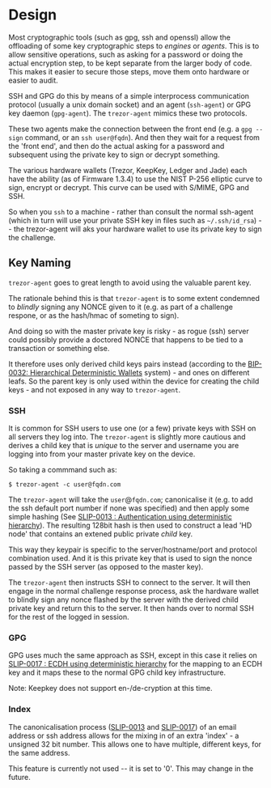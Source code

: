 # Design

Most cryptographic tools (such as gpg, ssh and openssl) allow the offloading of some key cryptographic steps to *engines* or *agents*. This is to allow sensitive operations, such as asking for a password or doing the actual encryption step, to be kept separate from the larger body of code. This makes it easier to secure those steps, move them onto hardware or easier to audit.

SSH and GPG do this by means of a simple interprocess communication protocol (usually a unix domain socket) and an agent (`ssh-agent`) or GPG key daemon (`gpg-agent`).  The `trezor-agent` mimics these two protocols.

These two agents make the connection between the front end (e.g. a `gpg --sign` command, or an `ssh user@fqdn`). And then they wait for a request from the 'front end', and then do the actual asking for a password and subsequent using the private key to sign or decrypt something.

The various hardware wallets (Trezor, KeepKey, Ledger and Jade) each have the ability (as of Firmware 1.3.4) to use the NIST P-256 elliptic curve to sign, encrypt or decrypt. This curve can be used with S/MIME, GPG and SSH.

So when you `ssh` to a machine - rather than consult the normal ssh-agent (which in turn will use your private SSH key in files such as `~/.ssh/id_rsa`) -- the trezor-agent will aks your hardware wallet to use its private key to sign the challenge.

## Key Naming

`trezor-agent` goes to great length to avoid using the valuable parent key.

The rationale behind this is that `trezor-agent` is to some extent condemned to *blindly* signing any NONCE given to it (e.g. as part of a challenge respone, or as the hash/hmac of someting to sign).

And doing so with the master private key is risky - as rogue (ssh) server could possibly provide a doctored NONCE that happens to be tied to a transaction or something else.

It therefore uses only derived child keys pairs instead (according to the [BIP-0032: Hierarchical Deterministic Wallets][1] system) - and ones on different leafs. So the parent key is only used within the device for creating the child keys - and not exposed in any way to `trezor-agent`.

### SSH

It is common for SSH users to use one (or a few) private keys with SSH on all servers they log into. The `trezor-agent` is slightly more cautious and derives a child key that is *unique* to the server and username you are logging into from your master private key on the device.

So taking a commmand such as:

	$ trezor-agent -c user@fqdn.com

The `trezor-agent` will take the `user`@`fqdn.com`; canonicalise it (e.g. to add the ssh default port number if none was specified) and then apply some simple hashing (See [SLIP-0013 : Authentication using deterministic hierarchy][2]). The resulting 128bit hash is then used to construct a lead 'HD node' that contains an extened public private *child* key.

This way they keypair is specific to the server/hostname/port and protocol combination used. And it is this private key that is used to sign the nonce passed by the SSH server (as opposed to the master key).

The `trezor-agent` then instructs SSH to connect to the server. It will then engage in the normal challenge response process, ask the hardware wallet to blindly sign any nonce flashed by the server with the derived child private key and return this to the server. It then hands over to normal SSH for the rest of the logged in session.

### GPG

GPG uses much the same approach as SSH, except in this case it relies on [SLIP-0017 : ECDH using deterministic hierarchy][3] for the mapping to an ECDH key and it maps these to the normal GPG child key infrastructure.

Note: Keepkey does not support en-/de-cryption at this time.

### Index

The canonicalisation process ([SLIP-0013][2] and [SLIP-0017][3]) of an email address or ssh address allows for the mixing in of an extra 'index' - a unsigned 32 bit number. This allows one to have multiple, different keys, for the same address.

This feature is currently not used -- it is set to '0'. This may change in the future.

[1]: https://github.com/bitcoin/bips/blob/master/bip-0032.mediawiki
[2]: https://github.com/satoshilabs/slips/blob/master/slip-0013.md
[3]: https://github.com/satoshilabs/slips/blob/master/slip-0017.md
